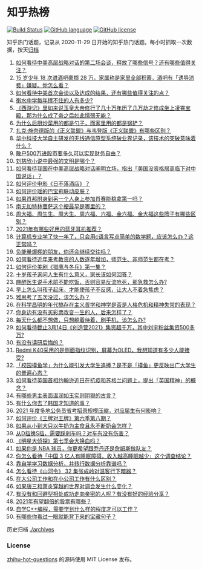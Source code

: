 # 知乎热榜
[![Build Status](https://github.com/ToWeLong/zhihu-hot-questions/workflows/CI/badge.svg)](https://github.com/ToWeLong/zhihu-hot-questions/actions)
[![GitHub language](https://img.shields.io/badge/language-golang-orange.svg)](https://golang.org/)
[![GitHub license](https://img.shields.io/github/license/ToWeLong/zhihu-hot-questions)](https://github.com/ToWeLong/zhihu-hot-questions/blob/main/LICENSE)

知乎热门话题，记录从 2020-11-29 日开始的知乎热门话题。每小时抓取一次数据，按天[归档](./archives)

<!-- BEGIN -->

1. [如何看待中美高层战略对话的第二场会谈，释放了哪些信号？还有哪些值得关注？](https://www.zhihu.com/question/450161912)
1. [15 岁少年 18 次进酒吧豪掷 28 万，家属称是家里全部积蓄，酒吧有「诱导消费」嫌疑。你怎么看？](https://www.zhihu.com/question/450132745)
1. [如何看待中美首次会谈以及达成的结果，还有哪些值得关注的点？](https://www.zhihu.com/question/450134525)
1. [衡水中学每年撑不住的人有多少?](https://www.zhihu.com/question/398309980)
1. [《西游记》里如来说玉皇大帝修行了几十万年历了几万劫才修成坐上凌霄宝殿，那为什么成了帝之后如此懦弱无能？](https://www.zhihu.com/question/21542039)
1. [为什么后厨炒菜用的都是勺子，而家里用的都是锅铲？](https://www.zhihu.com/question/449212284)
1. [扎克·施奈德版的《正义联盟》与韦登版《正义联盟》有哪些区别？](https://www.zhihu.com/question/449872864)
1. [华中科技大学自主研发的无线通信原型系统破业界记录，该技术的突破意味着什么？](https://www.zhihu.com/question/449657531)
1. [散户500万进股市要多久可以实现财务自由？](https://www.zhihu.com/question/449246881)
1. [刘慈欣小说中最强的文明是哪个？](https://www.zhihu.com/question/32076028)
1. [如何看待我国在中美高层战略对话阐明立场，指出「美国没资格居高临下对中国说话」？](https://www.zhihu.com/question/450147372)
1. [如何评价电影《日不落酒店》？](https://www.zhihu.com/question/298672503)
1. [如何评价瑶的巴宝莉联动皮肤？](https://www.zhihu.com/question/450166321)
1. [如果肖邦附身到另一个人身上参加肖赛能稳拿第一吗？](https://www.zhihu.com/question/447861925)
1. [南无加特林菩萨这个梗最早是哪里的？](https://www.zhihu.com/question/270791647)
1. [周大福、周生生、周大生、周六福、六福、金六福、金大福这些牌子有哪些区别？](https://www.zhihu.com/question/32209352)
1. [2021年有哪些好用的蓝牙耳机推荐？](https://www.zhihu.com/question/430697643)
1. [计算机专业学了快一年了，只会用c语言写点简单的数学题，应该怎么办？这正常吗？](https://www.zhihu.com/question/447415278)
1. [负能量爆棚的朋友，你还会继续交往吗？](https://www.zhihu.com/question/449072093)
1. [如何看待近年来考教资的人数逐年增加，师范生、非师范生都在考？](https://www.zhihu.com/question/449432760)
1. [如何评价美剧《猎鹰与冬兵》第一集？](https://www.zhihu.com/question/450185928)
1. [十岁孩子询问人生有什么意义，家长该如何回答？](https://www.zhihu.com/question/446079773)
1. [麻醉医生说手术前不能吃饭，否则容易反流呛死，那急救怎么办?](https://www.zhihu.com/question/446657925)
1. [早上怎么叫孩子起床，才能使孩子不反感，让大人不着急焦虑？](https://www.zhihu.com/question/449590499)
1. [雅思考了五次没过，该怎么办？](https://www.zhihu.com/question/53456876)
1. [在科学昌明的年代搞存在主义哲学和神学是否是人格危机和精神失常的表现？](https://www.zhihu.com/question/340275219)
1. [你身边有没有买彩票改变一生的人，后来怎样了？](https://www.zhihu.com/question/439449163)
1. [每天什么都不想做，只想躺着待着，刷手机，该怎么办?](https://www.zhihu.com/question/343772291)
1. [如何看待截止3月14日《创造营2021》集资超千万，其中刘宇粉丝集资500多万?](https://www.zhihu.com/question/449438189)
1. [有没有读研后悔的？](https://www.zhihu.com/question/281915641)
1. [Redmi K40采用的是侧面指纹识别，屏幕为OLED，我想知道有多少人能接受?](https://www.zhihu.com/question/443824213)
1. [「校园摸鱼学」为什么能引发大学生追捧？是不是「摸鱼」更反映出广大学生的普遍心态？](https://www.zhihu.com/question/450163664)
1. [如何看待英国首相约翰逊近日在抗疫和苏格兰问题上，提出「英国精神」的概念？](https://www.zhihu.com/question/449805657)
1. [有哪些男主表面温润如玉实则阴狠的古言？](https://www.zhihu.com/question/311422229)
1. [有什么你去了韩国才知道的事？](https://www.zhihu.com/question/340882059)
1. [2021 年度多地公务员省考招录规模压缩，对应届生有何影响？](https://www.zhihu.com/question/450110115)
1. [如何评价《王牌对王牌》第六季第八期？](https://www.zhihu.com/question/450207179)
1. [如果从小到大只以牛奶为主食且永不断奶会怎样？](https://www.zhihu.com/question/326874718)
1. [从D挡换S挡，需要踩刹车吗？对车有没有伤害？](https://www.zhihu.com/question/448891451)
1. [《明星大侦探》第七季会大换血吗？](https://www.zhihu.com/question/448855624)
1. [如果你是 NBA 球员，你更希望跟乔丹还是詹姆斯做队友？](https://www.zhihu.com/question/445999200)
1. [你怎么看待「中国 3 亿人有睡眠障碍，收入越高睡眠越少」这个调查结论？](https://www.zhihu.com/question/450010048)
1. [靠自学学习数据分析，并转行数据分析靠谱吗？](https://www.zhihu.com/question/415553300)
1. [怎么看待《山河令》 32 集张成岭对温客行下暗器？](https://www.zhihu.com/question/450223161)
1. [在大公司工作和在小公司工作有什么区别？](https://www.zhihu.com/question/286628926)
1. [如果唐三和萧炎穿越的世界对调会发生什么变化？](https://www.zhihu.com/question/450002450)
1. [有没有和回避型相处成功走向亲密的人呢？有没有好的经验分享？](https://www.zhihu.com/question/442939703)
1. [2021年有望翻倍的股票有哪些？](https://www.zhihu.com/question/449810419)
1. [自学C++编程，需要学到什么样的程度才可以工作？](https://www.zhihu.com/question/35685131)
1. [有哪些你看过一眼就能背下来的宝藏句子？](https://www.zhihu.com/question/358354695)

<!-- END -->

历史归档 [./archives](./archives)


### License
[zhihu-hot-questions](https://github.com/towelong/zhihu-hot-questions) 的源码使用 MIT License 发布。